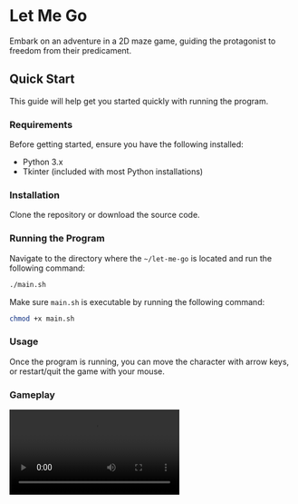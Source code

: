 # Let Me Go
Embark on an adventure in a 2D maze game, guiding the protagonist to freedom from their predicament.

## Quick Start
This guide will help get you started quickly with running the program.

### Requirements
Before getting started, ensure you have the following installed:
- Python 3.x
- Tkinter (included with most Python installations)

### Installation
Clone the repository or download the source code.

### Running the Program
Navigate to the directory where the `~/let-me-go` is located and run the following command:
```bash
./main.sh
```
Make sure `main.sh` is executable by running the following command:
```bash
chmod +x main.sh
```

### Usage
Once the program is running, you can move the character with arrow keys, or restart/quit the game with your mouse.

### Gameplay
![Gameplay of Let Me Go](https://github.com/AhGr3y/let-me-go/tree/main/assets/videos/gameplay.mp4)